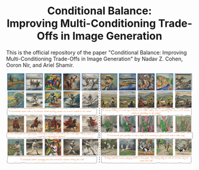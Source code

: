 <h1 align="center">
  Conditional Balance:  <br>
  Improving Multi-Conditioning Trade-Offs in Image Generation <br>
</h1>

This is the official repository of the paper "Conditional Balance: Improving Multi-Conditioning Trade-Offs in Image Generation" by Nadav Z. Cohen, Ooron Nir, and Ariel Shamir.

![Project Screenshot](assets/results_text.png)